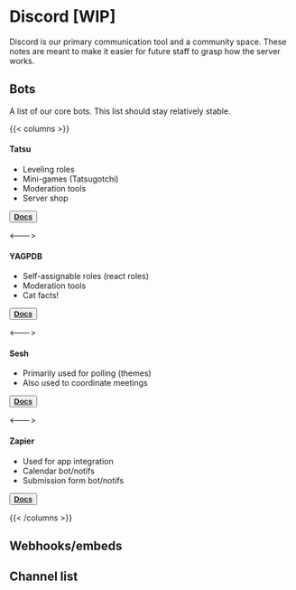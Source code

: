 # Discord [WIP]

Discord is our primary communication tool and a community space. These notes are meant to make it easier for future staff to grasp how the server works.

## Bots 

A list of our core bots. This list should stay relatively stable.

{{< columns >}}

#### Tatsu
- Leveling roles
- Mini-games (Tatsugotchi)
- Moderation tools
- Server shop

<button type="button" class="btn btn-info float-end">**[Docs](https://tatsu.fandom.com/wiki/Tatsu_Wiki)**</button>

<--->

#### YAGPDB
- Self-assignable roles (react roles)
- Moderation tools
- Cat facts!

<button type="button" class="btn btn-info float-end">**[Docs](https://docs.yagpdb.xyz/)**</button>

<--->

#### Sesh

- Primarily used for polling (themes)
- Also used to coordinate meetings

<button type="button" class="btn btn-info float-end">**[Docs](https://sesh.fyi/manual/)**</button>

<--->

#### Zapier
- Used for app integration
- Calendar bot/notifs
- Submission form bot/notifs

<button type="button" class="btn btn-info float-end">**[Docs](https://platform.zapier.com/)**</button>

{{< /columns >}}




## Webhooks/embeds

## Channel list